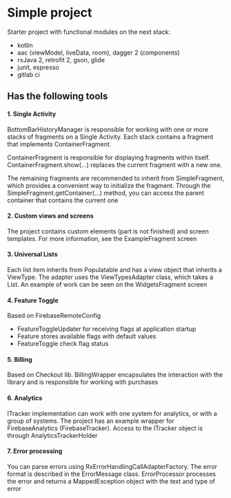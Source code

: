 # Simple project

Starter project with functional modules on the next stack:
+ kotlin
+ aac (viewModel, liveData, room), dagger 2 (components)
+ rxJava 2, retrofit 2, gson, glide
+ junit, espresso
+ gitlab ci

## Has the following tools

#### 1. Single Activity
BottomBarHistoryManager is responsible for working with one or more stacks of fragments on a Single Activity. 
Each stack contains a fragment that implements ContainerFragment.

ContainerFragment is responsible for displaying fragments within itself. ContainerFragment.show(...) replaces 
the current fragment with a new one.

The remaining fragments are recommended to inherit from SimpleFragment, which provides a convenient way 
to initialize the fragment. Through the SimpleFragment.getContainer(...) method, you can access the parent container 
that contains the current one

#### 2. Custom views and screens
The project contains custom elements (part is not finished) and screen templates. 
For more information, see the ExampleFragment screen

#### 3. Universal Lists
Each list item inherits from Populatable and has a view object that inherits a ViewType. 
The adapter uses the ViewTypesAdapter class, which takes a List<ViewType>. 
An example of work can be seen on the WidgetsFragment screen

#### 4. Feature Toggle
Based on FirebaseRemoteConfig
+ FeatureToggleUpdater for receiving flags at application startup
+ Feature stores available flags with default values
+ FeatureToggle check flag status

#### 5. Billing
Based on Checkout lib. 
BillingWrapper encapsulates the interaction with the library and is responsible for working with purchases

#### 6. Analytics
ITracker implementation can work with one system for analytics, or with a group of systems. 
The project has an example wrapper for FirebaseAnalytics (FirebaseTracker). 
Access to the ITracker object is through AnalyticsTrackerHolder

#### 7. Error processing
You can parse errors using RxErrorHandlingCallAdapterFactory. The error format is described in the ErrorMessage class.
ErrorProcessor processes the error and returns a MappedException object with the text and type of error
